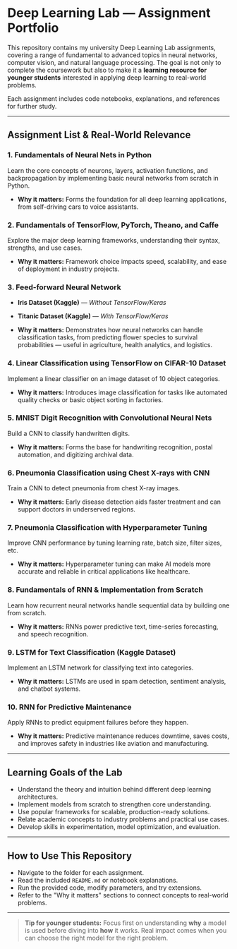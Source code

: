 # Deep Learning Lab — Assignment Portfolio

This repository contains my university Deep Learning Lab assignments, covering a range of fundamental to advanced topics in neural networks, computer vision, and natural language processing. The goal is not only to complete the coursework but also to make it a **learning resource for younger students** interested in applying deep learning to real-world problems.

Each assignment includes code notebooks, explanations, and references for further study.

---

## **Assignment List & Real-World Relevance**

### **1. Fundamentals of Neural Nets in Python**

Learn the core concepts of neurons, layers, activation functions, and backpropagation by implementing basic neural networks from scratch in Python.

* **Why it matters:** Forms the foundation for all deep learning applications, from self-driving cars to voice assistants.

### **2. Fundamentals of TensorFlow, PyTorch, Theano, and Caffe** 

Explore the major deep learning frameworks, understanding their syntax, strengths, and use cases.

* **Why it matters:** Framework choice impacts speed, scalability, and ease of deployment in industry projects.

### **3. Feed-forward Neural Network**

* **Iris Dataset (Kaggle)** — *Without TensorFlow/Keras*
* **Titanic Dataset (Kaggle)** — *With TensorFlow/Keras*

* **Why it matters:** Demonstrates how neural networks can handle classification tasks, from predicting flower species to survival probabilities — useful in agriculture, health analytics, and logistics.

### **4. Linear Classification using TensorFlow on CIFAR-10 Dataset**

Implement a linear classifier on an image dataset of 10 object categories.

* **Why it matters:** Introduces image classification for tasks like automated quality checks or basic object sorting in factories.

### **5. MNIST Digit Recognition with Convolutional Neural Nets** 

Build a CNN to classify handwritten digits.

* **Why it matters:** Forms the base for handwriting recognition, postal automation, and digitizing archival data.

### **6. Pneumonia Classification using Chest X-rays with CNN**

Train a CNN to detect pneumonia from chest X-ray images.

* **Why it matters:** Early disease detection aids faster treatment and can support doctors in underserved regions.

### **7. Pneumonia Classification with Hyperparameter Tuning** 

Improve CNN performance by tuning learning rate, batch size, filter sizes, etc.

* **Why it matters:** Hyperparameter tuning can make AI models more accurate and reliable in critical applications like healthcare.

### **8. Fundamentals of RNN & Implementation from Scratch** 
Learn how recurrent neural networks handle sequential data by building one from scratch.

* **Why it matters:** RNNs power predictive text, time-series forecasting, and speech recognition.

### **9. LSTM for Text Classification (Kaggle Dataset)** 
Implement an LSTM network for classifying text into categories.

* **Why it matters:** LSTMs are used in spam detection, sentiment analysis, and chatbot systems.

### **10. RNN for Predictive Maintenance**

Apply RNNs to predict equipment failures before they happen.

* **Why it matters:** Predictive maintenance reduces downtime, saves costs, and improves safety in industries like aviation and manufacturing.

---

## **Learning Goals of the Lab**

* Understand the theory and intuition behind different deep learning architectures.
* Implement models from scratch to strengthen core understanding.
* Use popular frameworks for scalable, production-ready solutions.
* Relate academic concepts to industry problems and practical use cases.
* Develop skills in experimentation, model optimization, and evaluation.

---

## **How to Use This Repository**

* Navigate to the folder for each assignment.
* Read the included `README.md` or notebook explanations.
* Run the provided code, modify parameters, and try extensions.
* Refer to the "Why it matters" sections to connect concepts to real-world problems.

---

> **Tip for younger students:** Focus first on understanding **why** a model is used before diving into **how** it works. Real impact comes when you can choose the right model for the right problem.
